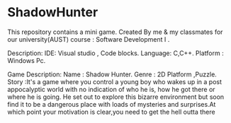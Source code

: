 # ShadowHunter
This repository contains a mini game.
Created By me & my classmates for our university(AUST) course : Software Development I  .

Description:
IDE: Visual studio , Code blocks.
Language: C,C++.
Platform : Windows Pc.

Game Description:
Name : Shadow Hunter.
Genre : 2D Platform ,Puzzle.
Story :It's a game where you control a young boy who wakes up in a post appocalyptic world with no indication of who he is, how he got there or where  he is going. He set out to explore this bizarre environment but soon find it to be a dangerous place with loads of mysteries and surprises.At which point your motivation is clear,you need to get the hell outta there
